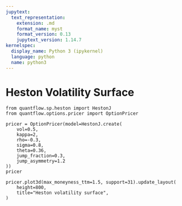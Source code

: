 ```yaml
---
jupytext:
  text_representation:
    extension: .md
    format_name: myst
    format_version: 0.13
    jupytext_version: 1.14.7
kernelspec:
  display_name: Python 3 (ipykernel)
  language: python
  name: python3
---
```


# Heston Volatility Surface

```{code-cell} ipython3
from quantflow.sp.heston import HestonJ
from quantflow.options.pricer import OptionPricer

pricer = OptionPricer(model=HestonJ.create(
    vol=0.5,
    kappa=2,
    rho=-0.3,
    sigma=0.8,
    theta=0.36,
    jump_fraction=0.3,
    jump_asymmetry=1.2
))
pricer
```

```{code-cell} ipython3
pricer.plot3d(max_moneyness_ttm=1.5, support=31).update_layout(
    height=800,
    title="Heston volatility surface",
)
```

```{code-cell} ipython3

```
